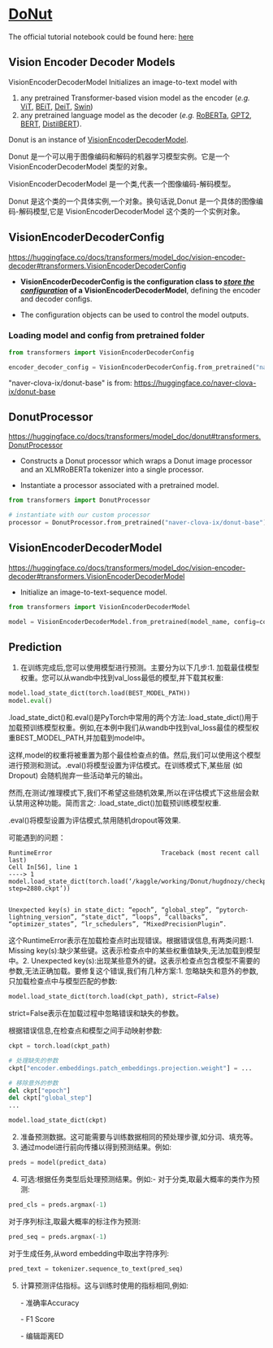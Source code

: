 # [DoNut](https://huggingface.co/docs/transformers/main/en/model_doc/donut)

The official tutorial notebook could be found here: [here](https://github.com/NielsRogge/Transformers-Tutorials/tree/master/Donut)





## Vision Encoder Decoder Models

VisionEncoderDecoderModel Initializes an image-to-text model with 

1. any pretrained Transformer-based vision model as the encoder (*e.g.* [ViT](https://huggingface.co/docs/transformers/model_doc/vit), [BEiT](https://huggingface.co/docs/transformers/model_doc/beit), [DeiT](https://huggingface.co/docs/transformers/model_doc/deit), [Swin](https://huggingface.co/docs/transformers/model_doc/swin)) 
2. any pretrained language model as the decoder (*e.g.* [RoBERTa](https://huggingface.co/docs/transformers/model_doc/roberta), [GPT2](https://huggingface.co/docs/transformers/model_doc/gpt2), [BERT](https://huggingface.co/docs/transformers/model_doc/bert), [DistilBERT](https://huggingface.co/docs/transformers/model_doc/distilbert)).



Donut is an instance of [VisionEncoderDecoderModel](https://huggingface.co/docs/transformers/model_doc/vision-encoder-decoder).

Donut 是一个可以用于图像编码和解码的机器学习模型实例。它是一个 VisionEncoderDecoderModel 类型的对象。

VisionEncoderDecoderModel 是一个类,代表一个图像编码-解码模型。

Donut 是这个类的一个具体实例,一个对象。换句话说,Donut 是一个具体的图像编码-解码模型,它是 VisionEncoderDecoderModel 这个类的一个实例对象。







## VisionEncoderDecoderConfig

https://huggingface.co/docs/transformers/model_doc/vision-encoder-decoder#transformers.VisionEncoderDecoderConfig

* **VisionEncoderDecoderConfig is the configuration class to *<u>store the configuration</u>* of a VisionEncoderDecoderModel**, defining the encoder and decoder configs.

* The configuration objects can be used to control the model outputs.



### Loading model and config from pretrained folder

```python
from transformers import VisionEncoderDecoderConfig

encoder_decoder_config = VisionEncoderDecoderConfig.from_pretrained("naver-clova-ix/donut-base")
```

"naver-clova-ix/donut-base" is from: https://huggingface.co/naver-clova-ix/donut-base



## DonutProcessor

https://huggingface.co/docs/transformers/model_doc/donut#transformers.DonutProcessor

* Constructs a Donut processor which wraps a Donut image processor and an XLMRoBERTa tokenizer into a single processor.

* Instantiate a processor associated with a pretrained model.



```python
from transformers import DonutProcessor

# instantiate with our custom processor
processor = DonutProcessor.from_pretrained("naver-clova-ix/donut-base")
```



## VisionEncoderDecoderModel

https://huggingface.co/docs/transformers/model_doc/vision-encoder-decoder#transformers.VisionEncoderDecoderModel

* Initialize an image-to-text-sequence model.

```python
from transformers import VisionEncoderDecoderModel

model = VisionEncoderDecoderModel.from_pretrained(model_name, config=config)
```





## Prediction

1. 在训练完成后,您可以使用模型进行预测。主要分为以下几步:1. 加载最佳模型权重。您可以从wandb中找到val_loss最低的模型,并下载其权重:

```python
model.load_state_dict(torch.load(BEST_MODEL_PATH))
model.eval()
```

.load_state_dict()和.eval()是PyTorch中常用的两个方法:.load_state_dict()用于加载预训练模型权重。例如,在本例中我们从wandb中找到val_loss最佳的模型权重BEST_MODEL_PATH,并加载到model中。

这样,model的权重将被重置为那个最佳检查点的值。然后,我们可以使用这个模型进行预测和测试。.eval()将模型设置为评估模式。在训练模式下,某些层 (如Dropout) 会随机抛弃一些活动单元的输出。

然而,在测试/推理模式下,我们不希望这些随机效果,所以在评估模式下这些层会默认禁用这种功能。简而言之: .load_state_dict()加载预训练模型权重.

.eval()将模型设置为评估模式,禁用随机dropout等效果.



可能遇到的问题：

```
RuntimeError                              Traceback (most recent call last)
Cell In[56], line 1
----> 1 model.load_state_dict(torch.load(‘/kaggle/working/Donut/hugdnozy/checkpoints/epoch=3-step=2880.ckpt’))


Unexpected key(s) in state_dict: “epoch”, “global_step”, “pytorch-lightning_version”, “state_dict”, “loops”, “callbacks”, “optimizer_states”, “lr_schedulers”, “MixedPrecisionPlugin”.
```

这个RuntimeError表示在加载检查点时出现错误。根据错误信息,有两类问题:1. Missing key(s):缺少某些键。这表示检查点中的某些权重值缺失,无法加载到模型中。2. Unexpected key(s):出现某些意外的键。这表示检查点包含模型不需要的参数,无法正确加载。要修复这个错误,我们有几种方案:1. 忽略缺失和意外的参数,只加载检查点中与模型匹配的参数:

```python
model.load_state_dict(torch.load(ckpt_path), strict=False)
```

strict=False表示在加载过程中忽略错误和缺失的参数。

根据错误信息,在检查点和模型之间手动映射参数:

```python 
ckpt = torch.load(ckpt_path)

# 处理缺失的参数
ckpt["encoder.embeddings.patch_embeddings.projection.weight"] = ...

# 移除意外的参数
del ckpt["epoch"] 
del ckpt["global_step"]
...

model.load_state_dict(ckpt)
```





2. 准备预测数据。这可能需要与训练数据相同的预处理步骤,如分词、填充等。
3. 通过model进行前向传播以得到预测结果。例如:

```python
preds = model(predict_data)
```

4. 可选:根据任务类型后处理预测结果。例如:- 对于分类,取最大概率的类作为预测:

```python
pred_cls = preds.argmax(-1)
```

对于序列标注,取最大概率的标注作为预测:

```python
pred_seq = preds.argmax(-1) 
```

对于生成任务,从word embedding中取出字符序列:

```python
pred_text = tokenizer.sequence_to_text(pred_seq)
```

5. 计算预测评估指标。这与训练时使用的指标相同,例如:

   \- 准确率Accuracy 

   \- F1 Score

   \- 编辑距离ED
